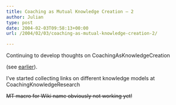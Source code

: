 ```yaml
---
title: Coaching as Mutual Knowledge Creation – 2
author: Julian
type: post
date: 2004-02-03T09:58:13+00:00
url: /2004/02/03/coaching-as-mutual-knowledge-creation-2/

---
```

Continuing to develop thoughts on <wiki>CoachingAsKnowledgeCreation</wiki>
  
(see [earlier][1]).

I&#8217;ve started collecting links on different knowledge models at <wiki>CoachingKnowledgeResearch</wiki>

<del>MT macro for Wiki name obviously not working yet!</del>

 [1]: https://www.synesthesia.co.uk/blog/archives/coaching/000324.php